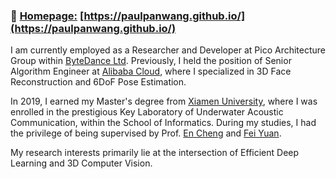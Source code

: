 

###   👋   [Homepage:](https://paulpanwang.github.io/) [https://paulpanwang.github.io/](https://paulpanwang.github.io/)

<p>I am currently employed as a Researcher and Developer at Pico Architecture Group within <a href="https://www.bytedance.com/en/">ByteDance Ltd</a>. Previously,  I held the position of Senior Algorithm Engineer at  <a href="https://www.alibabacloud.com/zh">Alibaba Cloud</a>, where I specialized in 3D Face Reconstruction and 6DoF Pose Estimation.  
</p>

<p>In 2019, I earned my Master's degree from <a href="https://uac.xmu.edu.cn/">Xiamen University</a>, where I was enrolled in the prestigious Key Laboratory of Underwater Acoustic Communication, within the School of Informatics. During my studies, I had the privilege of being supervised by Prof. <a href="https://informatics.xmu.edu.cn/info/1021/24599.htm">En Cheng</a> and <a href="https://informatics.xmu.edu.cn/info/1021/24079.htm">Fei Yuan</a>. </p>

<p> My research interests primarily lie at the intersection of Efficient Deep Learning and 3D Computer Vision.                
</p>
